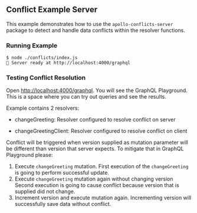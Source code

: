 ## Conflict Example Server

This example demonstrates how to use the `apollo-conflicts-server` package to detect and handle data conflicts within the resolver functions.

### Running Example

```
$ node ./conflicts/index.js
🚀 Server ready at http://localhost:4000/graphql
```

### Testing Conflict Resolution

Open [http://localhost:4000/graphql](http://localhost:4000/graphql).
You will see the GraphQL Playground. This is a space where you can try out queries and see the results.

Example contains 2 resolvers:

- changeGreeting: Resolver configured to resolve conflict on server

- changeGreetingClient: Resolver configured to resolve conflict on client


Conflict will be triggered when version supplied as mutation parameter will be
different than version that server expects. To mitigate that in GraphQL Playground please:

1) Execute `changeGreeting` mutation.
First execution of the `changeGreeting` is going to perform successful update.
2) Execute `changeGreeting` mutation again without changing version
Second execution is going to cause conflict because version that is supplied did not change.
3) Increment version and execute mutation again.
Incrementing version will successfully save data without conflict.
